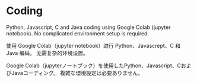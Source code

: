 # Coding

Python, Javascript, C and Java coding using Google Colab (jupyter notebook). No complicated environment setup is required.

使用 Google Colab（jupyter notebook）进行 Python、Javascrept、C 和 Java 编码。 无需复杂的环境设置。

Google Colab（jupyterノートブック）を使用したPython、Javascript、CおよびJavaコーディング。 複雑な環境設定は必要ありません。

